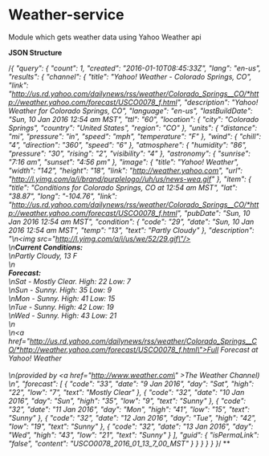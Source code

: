# Weather-service
Module which gets weather data using Yahoo Weather api

**JSON Structure**

/*{
 "query": {
  "count": 1,
  "created": "2016-01-10T08:45:33Z",
  "lang": "en-us",
  "results": {
   "channel": {
    "title": "Yahoo! Weather - Colorado Springs, CO",
    "link": "http://us.rd.yahoo.com/dailynews/rss/weather/Colorado_Springs__CO/*http://weather.yahoo.com/forecast/USCO0078_f.html",
    "description": "Yahoo! Weather for Colorado Springs, CO",
    "language": "en-us",
    "lastBuildDate": "Sun, 10 Jan 2016 12:54 am MST",
    "ttl": "60",
    "location": {
     "city": "Colorado Springs",
     "country": "United States",
     "region": "CO"
    },
    "units": {
     "distance": "mi",
     "pressure": "in",
     "speed": "mph",
     "temperature": "F"
    },
    "wind": {
     "chill": "4",
     "direction": "360",
     "speed": "6"
    },
    "atmosphere": {
     "humidity": "86",
     "pressure": "30",
     "rising": "2",
     "visibility": "4"
    },
    "astronomy": {
     "sunrise": "7:16 am",
     "sunset": "4:56 pm"
    },
    "image": {
     "title": "Yahoo! Weather",
     "width": "142",
     "height": "18",
     "link": "http://weather.yahoo.com",
     "url": "http://l.yimg.com/a/i/brand/purplelogo//uh/us/news-wea.gif"
    },
    "item": {
     "title": "Conditions for Colorado Springs, CO at 12:54 am MST",
     "lat": "38.87",
     "long": "-104.76",
     "link": "http://us.rd.yahoo.com/dailynews/rss/weather/Colorado_Springs__CO/*http://weather.yahoo.com/forecast/USCO0078_f.html",
     "pubDate": "Sun, 10 Jan 2016 12:54 am MST",
     "condition": {
      "code": "29",
      "date": "Sun, 10 Jan 2016 12:54 am MST",
      "temp": "13",
      "text": "Partly Cloudy"
     },
     "description": "\n<img src=\"http://l.yimg.com/a/i/us/we/52/29.gif\"/><br />\n<b>Current Conditions:</b><br />\nPartly Cloudy, 13 F<BR />\n<BR /><b>Forecast:</b><BR />\nSat - Mostly Clear. High: 22 Low: 7<br />\nSun - Sunny. High: 35 Low: 9<br />\nMon - Sunny. High: 41 Low: 15<br />\nTue - Sunny. High: 42 Low: 19<br />\nWed - Sunny. High: 43 Low: 21<br />\n<br />\n<a href=\"http://us.rd.yahoo.com/dailynews/rss/weather/Colorado_Springs__CO/*http://weather.yahoo.com/forecast/USCO0078_f.html\">Full Forecast at Yahoo! Weather</a><BR/><BR/>\n(provided by <a href=\"http://www.weather.com\" >The Weather Channel</a>)<br/>\n",
     "forecast": [
      {
       "code": "33",
       "date": "9 Jan 2016",
       "day": "Sat",
       "high": "22",
       "low": "7",
       "text": "Mostly Clear"
      },
      {
       "code": "32",
       "date": "10 Jan 2016",
       "day": "Sun",
       "high": "35",
       "low": "9",
       "text": "Sunny"
      },
      {
       "code": "32",
       "date": "11 Jan 2016",
       "day": "Mon",
       "high": "41",
       "low": "15",
       "text": "Sunny"
      },
      {
       "code": "32",
       "date": "12 Jan 2016",
       "day": "Tue",
       "high": "42",
       "low": "19",
       "text": "Sunny"
      },
      {
       "code": "32",
       "date": "13 Jan 2016",
       "day": "Wed",
       "high": "43",
       "low": "21",
       "text": "Sunny"
      }
     ],
     "guid": {
      "isPermaLink": "false",
      "content": "USCO0078_2016_01_13_7_00_MST"
     }
    }
   }
  }
 }
}*/
**
